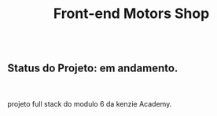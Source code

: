<h1 align="center"> Front-end Motors Shop</h1>
<br></br>
<h2> Status do Projeto: em andamento. </h2>
<br></br>
projeto full stack do modulo 6 da kenzie Academy.
